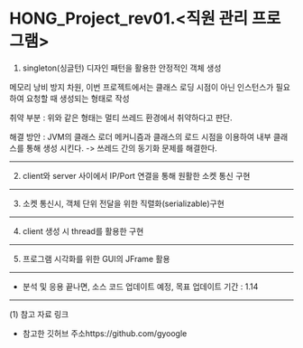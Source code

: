 # HONG_Project_rev01.<직원 관리 프로그램>


1.  singleton(싱글턴) 디자인 패턴을 활용한 안정적인 객체 생성


메모리 낭비 방지 차원, 이번 프로젝트에서는 클래스 로딩 시점이 아닌 인스턴스가 필요하여 요청할 때 생성되는 형태로 작성 

취약 부분 : 위와 같은 형태는 멀티 쓰레드 환경에서 취약하다고 판단.

해결 방안 : JVM의 클래스 로더 메커니즘과 클래스의 로드 시점을 이용하여 내부 클래스를 통해 생성 시킨다. -> 쓰레드 간의 동기화 문제를 해결한다.

---

2.  client와 server 사이에서 IP/Port 연결을 통해 원활한 소켓 통신 구현

---

3.  소켓 통신시, 객체 단위 전달을 위한 직렬화(serializable)구현

---

4.  client 생성 시 thread를 활용한 구현

---

5.  프로그램 시각화를 위한 GUI의 JFrame 활용

---


* 분석 및 응용 끝나면, 소스 코드 업데이트 예정, 목표 업데이트 기간 : 1.14


---
(1) 참고 자료 링크  

* 참고한 깃허브 주소https://github.com/gyoogle



